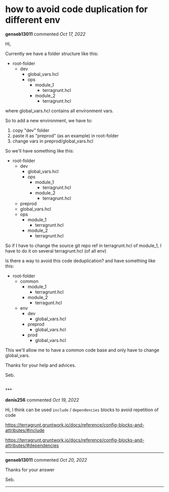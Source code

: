 # how to avoid code duplication for different env

**genseb13011** commented *Oct 17, 2022*

Hi,

Currently we have a folder structure like this:

- root-folder
  - dev
    - global_vars.hcl
    - ops
        - module_1
          - terragrunt.hcl
        - module_2
          - terragrunt.hcl

where global_vars.hcl contains all environment vars.

So to add a new environment, we have to: 

1. copy "dev" folder
2. paste it as "preprod" (as an example) in root-folder
3. change vars in preprod/global_vars.hcl

So we'll have something like this:

- root-folder
  - dev
    - global_vars.hcl
    - ops
        - module_1
          - terragrunt.hcl
        - module_2
          - terragrunt.hcl
   - preprod
    - global_vars.hcl
    - ops
        - module_1
          - terragrunt.hcl
        - module_2
          - terragrunt.hcl

So if I have to change the source git repo ref in terragrunt.hcl of module_1, I have to do it on several terragrunt.hcl (of all env)

Is there a way to avoid this code deduplication? and have something like this:

- root-folder
  - common
    - module_1
      - terragrunt.hcl
    - module_2
      - terragunt.hcl
   - env
     - dev
       - global_vars.hcl
     - preprod
       - global_vars.hcl
     - prod
       - global_vars.hcl

This we'll allow me to have a common code base and only have to change global_vars.

Thanks for your help and advices.

Seb.

<br />
***


**denis256** commented *Oct 19, 2022*

Hi,
I think can be used `include` / `dependencies` blocks to avoid repetition of code

https://terragrunt.gruntwork.io/docs/reference/config-blocks-and-attributes/#include

https://terragrunt.gruntwork.io/docs/reference/config-blocks-and-attributes/#dependencies
***

**genseb13011** commented *Oct 20, 2022*

Thanks for your answer 

Seb.
***

